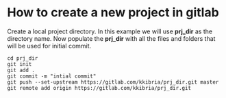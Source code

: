 # How to create a new project in gitlab

Create a local project directory. In this example we will use __prj_dir__ as the directory name. Now populate the __prj_dir__ with all the files and folders that will be used for initial commit.

```
cd prj_dir
git init
git add .
git commit -m "intial commit"
git push --set-upstream https://gitlab.com/kkibria/prj_dir.git master
git remote add origin https://gitlab.com/kkibria/prj_dir.git
```